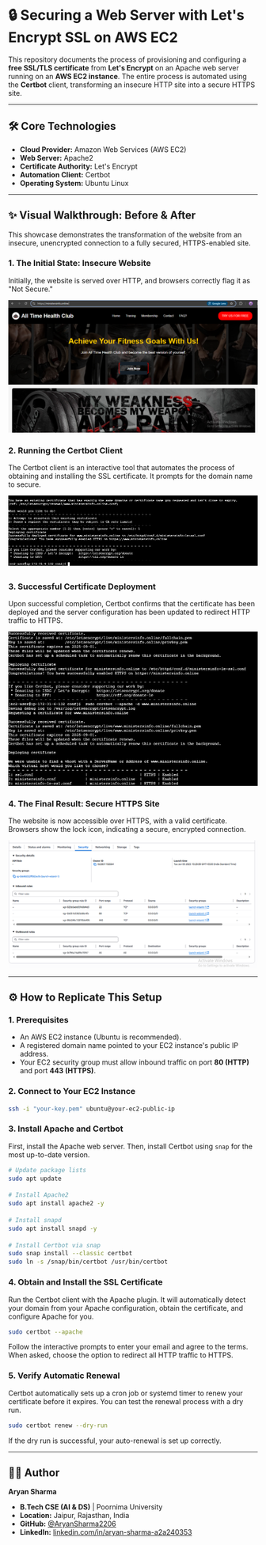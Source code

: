 # 🔒 Securing a Web Server with Let's Encrypt SSL on AWS EC2

This repository documents the process of provisioning and configuring a **free SSL/TLS certificate** from **Let's Encrypt** on an Apache web server running on an **AWS EC2 instance**. The entire process is automated using the **Certbot** client, transforming an insecure HTTP site into a secure HTTPS site.

---
## 🛠️ Core Technologies

-   **Cloud Provider:** Amazon Web Services (AWS EC2)
-   **Web Server:** Apache2
-   **Certificate Authority:** Let's Encrypt
-   **Automation Client:** Certbot
-   **Operating System:** Ubuntu Linux

---
## ✨ Visual Walkthrough: Before & After

This showcase demonstrates the transformation of the website from an insecure, unencrypted connection to a fully secured, HTTPS-enabled site.

### **1. The Initial State: Insecure Website**
Initially, the website is served over HTTP, and browsers correctly flag it as "Not Secure."

![Insecure HTTP Site](project-image1.PNG)

### **2. Running the Certbot Client**
The Certbot client is an interactive tool that automates the process of obtaining and installing the SSL certificate. It prompts for the domain name to secure.

![Running Certbot](project-image2.PNG)

### **3. Successful Certificate Deployment**
Upon successful completion, Certbot confirms that the certificate has been deployed and the server configuration has been updated to redirect HTTP traffic to HTTPS.

![Certbot Success Message](project-image3.PNG)

### **4. The Final Result: Secure HTTPS Site**
The website is now accessible over HTTPS, with a valid certificate. Browsers show the lock icon, indicating a secure, encrypted connection.

![Secure HTTPS Site](project-image4.PNG)

---
## ⚙️ How to Replicate This Setup

### **1. Prerequisites**
-   An AWS EC2 instance (Ubuntu is recommended).
-   A registered domain name pointed to your EC2 instance's public IP address.
-   Your EC2 security group must allow inbound traffic on port **80 (HTTP)** and port **443 (HTTPS)**.

### **2. Connect to Your EC2 Instance**
```bash
ssh -i "your-key.pem" ubuntu@your-ec2-public-ip
```

### **3. Install Apache and Certbot**
First, install the Apache web server. Then, install Certbot using `snap` for the most up-to-date version.
```bash
# Update package lists
sudo apt update

# Install Apache2
sudo apt install apache2 -y

# Install snapd
sudo apt install snapd -y

# Install Certbot via snap
sudo snap install --classic certbot
sudo ln -s /snap/bin/certbot /usr/bin/certbot
```

### **4. Obtain and Install the SSL Certificate**
Run the Certbot client with the Apache plugin. It will automatically detect your domain from your Apache configuration, obtain the certificate, and configure Apache for you.
```bash
sudo certbot --apache
```
Follow the interactive prompts to enter your email and agree to the terms. When asked, choose the option to redirect all HTTP traffic to HTTPS.

### **5. Verify Automatic Renewal**
Certbot automatically sets up a cron job or systemd timer to renew your certificate before it expires. You can test the renewal process with a dry run.
```bash
sudo certbot renew --dry-run
```
If the dry run is successful, your auto-renewal is set up correctly.

---
## 👨‍💻 Author

**Aryan Sharma**
-   **B.Tech CSE (AI & DS)** | Poornima University
-   **Location:** Jaipur, Rajasthan, India
-   **GitHub:** [@AryanSharma2206](https://github.com/AryanSharma2206)
-   **LinkedIn:** [linkedin.com/in/aryan-sharma-a2a240353](https://www.linkedin.com/in/aryan-sharma-a2a240353)
